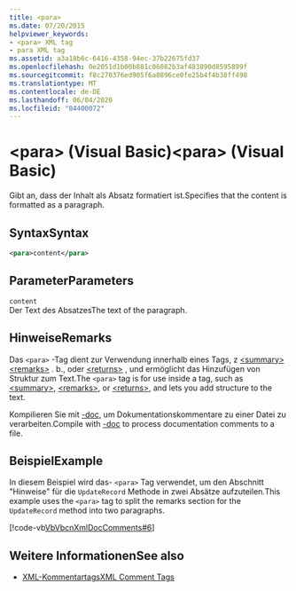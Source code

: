 ```yaml
---
title: <para>
ms.date: 07/20/2015
helpviewer_keywords:
- <para> XML tag
- para XML tag
ms.assetid: a3a18b6c-6416-4358-94ec-37b22675fd37
ms.openlocfilehash: 0e2051d1b00b881c06082b3af483890d8595899f
ms.sourcegitcommit: f8c270376ed905f6a8896ce0fe25b4f4b38ff498
ms.translationtype: MT
ms.contentlocale: de-DE
ms.lasthandoff: 06/04/2020
ms.locfileid: "84400072"
---
```

# <a name="para-visual-basic"></a><span data-ttu-id="06c71-101">\<para> (Visual Basic)</span><span class="sxs-lookup"><span data-stu-id="06c71-101">\<para> (Visual Basic)</span></span>
<span data-ttu-id="06c71-102">Gibt an, dass der Inhalt als Absatz formatiert ist.</span><span class="sxs-lookup"><span data-stu-id="06c71-102">Specifies that the content is formatted as a paragraph.</span></span>  
  
## <a name="syntax"></a><span data-ttu-id="06c71-103">Syntax</span><span class="sxs-lookup"><span data-stu-id="06c71-103">Syntax</span></span>  
  
```xml  
<para>content</para>  
```  
  
## <a name="parameters"></a><span data-ttu-id="06c71-104">Parameter</span><span class="sxs-lookup"><span data-stu-id="06c71-104">Parameters</span></span>  
 `content`  
 <span data-ttu-id="06c71-105">Der Text des Absatzes</span><span class="sxs-lookup"><span data-stu-id="06c71-105">The text of the paragraph.</span></span>  
  
## <a name="remarks"></a><span data-ttu-id="06c71-106">Hinweise</span><span class="sxs-lookup"><span data-stu-id="06c71-106">Remarks</span></span>  
 <span data-ttu-id="06c71-107">Das `<para>` -Tag dient zur Verwendung innerhalb eines Tags, z [\<summary>](summary.md) [\<remarks>](remarks.md) . b., oder [\<returns>](returns.md) , und ermöglicht das Hinzufügen von Struktur zum Text.</span><span class="sxs-lookup"><span data-stu-id="06c71-107">The `<para>` tag is for use inside a tag, such as [\<summary>](summary.md), [\<remarks>](remarks.md), or [\<returns>](returns.md), and lets you add structure to the text.</span></span>  
  
 <span data-ttu-id="06c71-108">Kompilieren Sie mit [-doc](../../reference/command-line-compiler/doc.md), um Dokumentationskommentare zu einer Datei zu verarbeiten.</span><span class="sxs-lookup"><span data-stu-id="06c71-108">Compile with [-doc](../../reference/command-line-compiler/doc.md) to process documentation comments to a file.</span></span>  
  
## <a name="example"></a><span data-ttu-id="06c71-109">Beispiel</span><span class="sxs-lookup"><span data-stu-id="06c71-109">Example</span></span>  
 <span data-ttu-id="06c71-110">In diesem Beispiel wird das- `<para>` Tag verwendet, um den Abschnitt "Hinweise" für die `UpdateRecord` Methode in zwei Absätze aufzuteilen.</span><span class="sxs-lookup"><span data-stu-id="06c71-110">This example uses the `<para>` tag to split the remarks section for the `UpdateRecord` method into two paragraphs.</span></span>  
  
 [!code-vb[VbVbcnXmlDocComments#6](~/samples/snippets/visualbasic/VS_Snippets_VBCSharp/VbVbcnXmlDocComments/VB/Class1.vb#6)]  
  
## <a name="see-also"></a><span data-ttu-id="06c71-111">Weitere Informationen</span><span class="sxs-lookup"><span data-stu-id="06c71-111">See also</span></span>

- [<span data-ttu-id="06c71-112">XML-Kommentartags</span><span class="sxs-lookup"><span data-stu-id="06c71-112">XML Comment Tags</span></span>](index.md)

